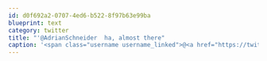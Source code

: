 ```yaml
---
id: d0f692a2-0707-4ed6-b522-8f97b63e99ba
blueprint: text
category: twitter
title: "'@AdrianSchneider  ha, almost there"
caption: '<span class="username username_linked">@<a href="https://twitter.com/AdrianSchneider" title="Adrian Schneider">AdrianSchneider</a></span>  ha, almost there'
---
```

